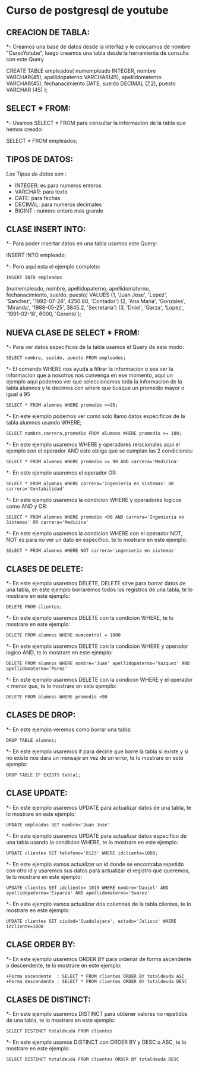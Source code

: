 # Curso de postgresql de youtube

## CREACION DE TABLA:

*- Creamos una base de datos desde la interfaz y le colocamos de nombre "CursoYotube", luego creamos una tabla desde la herramienta de consulta con este Query 

CREATE TABLE empleados(
numempleado INTEGER,
nombre VARCHAR(45),
apellidopaterno VARCHAR(45),
apellidomaterno VARCHAR(45),
fechanacimiento DATE,
sueldo DECIMAL (7,2),
puesto VARCHAR (45)
);

## SELECT * FROM:

*- Usamos SELECT * FROM para consultar la informacion de la tabla que hemos creado:

SELECT * FROM empleados;

## TIPOS DE DATOS:

*Los Tipos de datos son* :
- INTEGER: es para numeros enteros 
- VARCHAR: para texto
- DATE: para fechas
- DECIMAL: para numeros decimales
- BIGINT : numero entero mas grande

## CLASE INSERT INTO:

*- Para poder insertar datos en una tabla usamos este Query:
	
INSERT INTO empleado; 

*- Pero aqui esta el ejemplo completo:

	INSERT INTO empleados
  (numempleado, nombre, apellidopaterno, apellidomaterno, fechanacimiento, sueldo, puesto)
   VALUES (1, 'Juan Jose', 'Lopez', 'Sanchez', '1992-07-28', 4250.80, 'Contador')
  (2, 'Ana Maria', 'Gonzales', 'Miranda', '1988-05-25', 3845.2, 'Secretaria')
  (3, 'Dniel', 'Garza', 'Lopez', '1991-02-18', 6000, 'Gerente'); 

## NUEVA CLASE DE SELECT * FROM:

*- Para ver datos especificos de la tabla usamos el Query de este modo:

	SELECT nombre, sueldo, puesto FROM empleados;

*- El comando WHERE nos ayuda a filtrar la informacion o sea ver la informacion que a nosotros nos convenga en ese momento, aqui un ejemplo 
aqui podemos ver que seleccionamos toda la informacion de la tabla alumnos y le decimos con where que busque un promedio mayor o igual a 95 

	SELECT * FROM alumnos WHERE promedio >=95;

*- En este ejemplo podemos ver como solo llamo datos especificos de la tabla alumnos usando WHERE;

	SELECT nombre,carrera,promedio FROM alumnos WHERE promedio >= 100;

*- En este ejemplo usaremos WHERE y operadores relacionales aqui el ejemplo con el operador AND este obliga que se cumplan las 2 condiciones:

	SELECT * FROM alumnos WHERE promedio >= 90 AND carrera='Medicina'

*- En este ejemplo usaremos el operador OR:

	SELECT * FROM alumnos WHERE carrera='Ingenieria en Sistemas' OR carrera='Contabilidad' 

*- En este ejemplo usaremos la condicion WHERE y operadores logicos como AND y OR:

	SELECT * FROM alumnos WHERE promedio <90 AND carrera='Ingenieria en Sistemas' OR carrera='Medicina'

*- En este ejemplo usaremos la condicion WHERE con el operador NOT, NOT es para no ver un dato en especifico, te lo mostrare en este ejemplo:

	SELECT * FROM alumnos WHERE NOT carrera='ingenieria en sistemas'

## 	CLASES DE DELETE:

*- En este ejemplo usaremos DELETE, DELETE sirve para borrar datos de una tabla, en este ejemplo borraremos todos los registros de una tabla, te lo mostrare en este ejemplo:

	DELETE FROM clientes; 

*- En este ejemplo usaremos DELETE con la condicion WHERE, te lo mostrare en este ejemplo:

	DELETE FROM alumnos WHERE numcontrol = 1000 

*- En este ejemplo usaremos DELETE con la condicion WHERE y operador logico AND, te lo mostrare en este ejemplo:

	DELETE FROM alumnos WHERE nombre='Juan' apellidopaterno='Vazquez' AND apellidomaterno='Perez'

*- En este ejemplo usaremos DELETE con la condicon WHERE y el operador < menor que, te lo mostrare en este ejemplo:

	DELETE FROM alumnos WHERE promedio <90

## CLASES DE DROP:

*- En este ejemplo veremos como borrar una tabla:

	DROP TABLE alumnos;

*- En este ejemplo usaremos if para decirle que borre la tabla si existe y si no existe nos dara un mensaje en vez de un error, te lo mostrare en este ejemplo:

	DROP TABLE IF EXISTS tabla1;

## CLASE UPDATE:

*- En este ejemplo usaremos UPDATE para actualizar datos de una tabla, te lo mostrare en este ejemplo:

	UPDATE empleados SET nombre='Juan Jose'

*- En este ejemplo usaremos UPDATE para actualizar datos especifico de una tabla usando la condicion WHERE, te lo mostrare en este ejemplo:

	UPDATE clientes SET telefono='0123' WHERE idcliente=1000;

*- En este ejemplo vamos actualizar un id donde se encontraba repetido con otro id y usaremos sus datos para actualizar el registro que queremos, te lo mostrare en este ejemplo:

	UPDATE clientes SET idcliente= 1015 WHERE nombre='Daniel' AND apellidopaterno='Esparza' AND apellidomaterno='Suarez'

*- En este ejemplo vamos actualizar dos columnas de la tabla clientes, te lo mostrare en este ejemplo:

	UPDATE clientes SET ciudad='Guadalajara', estado='Jalisco' WHERE idcliente=1000

## CLASE ORDER BY:	

*- En este ejemplo usaremos ORDER BY para ordenar de forma ascendente o descendente, te lo mostrare en este ejemplo:

	+Forma ascendente  : SELECT * FROM clientes ORDER BY totaldeuda ASC
	+Forma descendente : SELECT * FROM clientes ORDER BY totaldeuda DESC

## CLASES DE DISTINCT:

*- En este ejemplo usaremos DISTINCT para obtener valores no repetidos de una tabla, te lo mostrare en este ejemplo:

	SELECT DISTINCT totaldeuda FROM clientes

*- En este ejemplo usamos DISTINCT con ORDER BY y DESC o ASC, te lo mostrare en este ejemplo:

	SELECT DISTINCT totaldeuda FROM clientes ORDER BY totaldeuda DESC 




